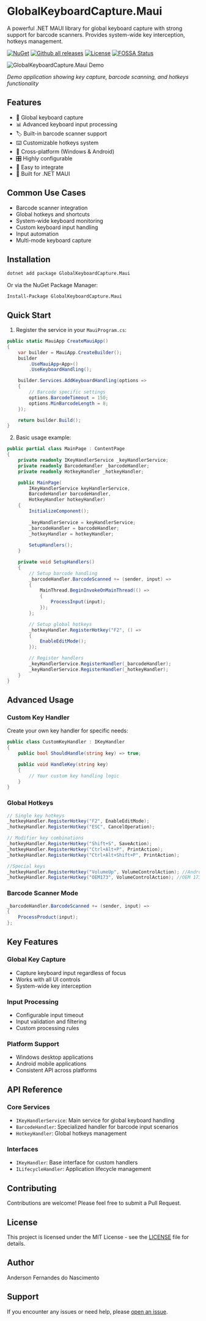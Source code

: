 ﻿# GlobalKeyboardCapture.Maui

A powerful .NET MAUI library for global keyboard capture with strong support for barcode scanners. Provides system-wide key interception, hotkeys management.

[![NuGet](https://img.shields.io/nuget/v/GlobalKeyboardCapture.Maui.svg)](https://www.nuget.org/packages/GlobalKeyboardCapture.Maui/)
[![Github all releases](https://img.shields.io/github/downloads/afernandes/GlobalKeyboardCapture.Maui/total.svg?label=Downloads&maxAge=60)](https://github.com/afernandes/GlobalKeyboardCapture.Maui/releases/latest/)
[![License](https://img.shields.io/badge/License-MIT-blue.svg?maxAge=60)](https://raw.githubusercontent.com/afernandes/GlobalKeyboardCapture.Maui/master/LICENSE.md)
[![FOSSA Status](https://app.fossa.io/api/projects/git%2Bgithub.com%2Fafernandes%2FGlobalKeyboardCapture.Maui.svg?type=shield)](https://app.fossa.io/projects/git%2Bgithub.com%2Fafernandes%2FGlobalKeyboardCapture.Maui?ref=badge_shield)

![GlobalKeyboardCapture.Maui Demo](https://raw.githubusercontent.com/afernandes/Maui.GlobalKeyboardCapture/refs/heads/main/Print.png)

*Demo application showing key capture, barcode scanning, and hotkeys functionality*

## Features

- 🔑 Global keyboard capture
- 📊 Advanced keyboard input processing
- 🏷️ Built-in barcode scanner support
- ⌨️ Customizable hotkeys system
- 📱 Cross-platform (Windows & Android)
- 🎛️ Highly configurable
- 🧩 Easy to integrate
- 🔧 Built for .NET MAUI

## Common Use Cases

- Barcode scanner integration
- Global hotkeys and shortcuts
- System-wide keyboard monitoring
- Custom keyboard input handling
- Input automation
- Multi-mode keyboard capture

## Installation

```bash
dotnet add package GlobalKeyboardCapture.Maui
```

Or via the NuGet Package Manager:

```
Install-Package GlobalKeyboardCapture.Maui
```

## Quick Start

1. Register the service in your `MauiProgram.cs`:

```csharp
public static MauiApp CreateMauiApp()
{
    var builder = MauiApp.CreateBuilder();
    builder
        .UseMauiApp<App>()
        .UseKeyboardHandling();

    builder.Services.AddKeyboardHandling(options =>
    {
        // Barcode specific settings
        options.BarcodeTimeout = 150;
        options.MinBarcodeLength = 8;
    });

    return builder.Build();
}
```

2. Basic usage example:

```csharp
public partial class MainPage : ContentPage
{
    private readonly IKeyHandlerService _keyHandlerService;
    private readonly BarcodeHandler _barcodeHandler;
    private readonly HotkeyHandler _hotkeyHandler;

    public MainPage(
        IKeyHandlerService keyHandlerService, 
        BarcodeHandler barcodeHandler,
        HotkeyHandler hotkeyHandler)
    {
        InitializeComponent();
        
        _keyHandlerService = keyHandlerService;
        _barcodeHandler = barcodeHandler;
        _hotkeyHandler = hotkeyHandler;
        
        SetupHandlers();
    }

    private void SetupHandlers()
    {
        // Setup barcode handling
        _barcodeHandler.BarcodeScanned += (sender, input) =>
        {
            MainThread.BeginInvokeOnMainThread(() =>
            {
                ProcessInput(input);
            });
        };

        // Setup global hotkeys
        _hotkeyHandler.RegisterHotkey("F2", () =>
        {
            EnableEditMode();
        });

        // Register handlers
        _keyHandlerService.RegisterHandler(_barcodeHandler);           
        _keyHandlerService.RegisterHandler(_hotkeyHandler);
    }
}
```

## Advanced Usage

### Custom Key Handler

Create your own key handler for specific needs:

```csharp
public class CustomKeyHandler : IKeyHandler
{
    public bool ShouldHandle(string key) => true;

    public void HandleKey(string key)
    {
        // Your custom key handling logic
    }
}
```

### Global Hotkeys

```csharp
// Single key hotkeys
_hotkeyHandler.RegisterHotkey("F2", EnableEditMode);
_hotkeyHandler.RegisterHotkey("ESC", CancelOperation);

// Modifier key combinations
_hotkeyHandler.RegisterHotkey("Shift+S", SaveAction);
_hotkeyHandler.RegisterHotkey("Ctrl+Alt+P", PrintAction);
_hotkeyHandler.RegisterHotkey("Ctrl+Alt+Shift+P", PrintAction);

//Special keys
_hotkeyHandler.RegisterHotkey("VolumeUp", VolumeControlAction); //Android Volume Up
_hotkeyHandler.RegisterHotkey("OEM173", VolumeControlAction); //OEM 173
```

### Barcode Scanner Mode

```csharp
_barcodeHandler.BarcodeScanned += (sender, input) =>
{    
    ProcessProduct(input); 
};
```

## Key Features

### Global Key Capture
- Capture keyboard input regardless of focus
- Works with all UI controls
- System-wide key interception

### Input Processing
- Configurable input timeout
- Input validation and filtering
- Custom processing rules

### Platform Support
- Windows desktop applications
- Android mobile applications
- Consistent API across platforms

## API Reference

### Core Services

- `IKeyHandlerService`: Main service for global keyboard handling
- `BarcodeHandler`: Specialized handler for barcode input scenarios
- `HotkeyHandler`: Global hotkeys management

### Interfaces

- `IKeyHandler`: Base interface for custom handlers
- `ILifecycleHandler`: Application lifecycle management

## Contributing

Contributions are welcome! Please feel free to submit a Pull Request.

## License

This project is licensed under the MIT License - see the [LICENSE](LICENSE) file for details.

## Author

Anderson Fernandes do Nascimento

## Support

If you encounter any issues or need help, please [open an issue](https://github.com/afernandes/GlobalKeyboardCapture.Maui/issues).

